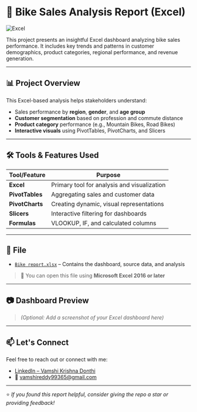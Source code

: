 # 🚴 Bike Sales Analysis Report (Excel)

![Excel](https://img.shields.io/badge/Microsoft%20Excel-Dashboard-217346?logo=microsoft-excel&logoColor=white&style=for-the-badge)

This project presents an insightful Excel dashboard analyzing bike sales performance. It includes key trends and patterns in customer demographics, product categories, regional performance, and revenue generation.

---

## 📊 Project Overview

This Excel-based analysis helps stakeholders understand:

- Sales performance by **region**, **gender**, and **age group**
- **Customer segmentation** based on profession and commute distance
- **Product category** performance (e.g., Mountain Bikes, Road Bikes)
- **Interactive visuals** using PivotTables, PivotCharts, and Slicers

---

## 🛠️ Tools & Features Used

| Tool/Feature         | Purpose                                       |
|----------------------|-----------------------------------------------|
| **Excel**            | Primary tool for analysis and visualization   |
| **PivotTables**      | Aggregating sales and customer data           |
| **PivotCharts**      | Creating dynamic, visual representations      |
| **Slicers**          | Interactive filtering for dashboards          |
| **Formulas**         | VLOOKUP, IF, and calculated columns           |

---

## 📁 File

- [`Bike report.xlsx`](./Bike%20report.xlsx) – Contains the dashboard, source data, and analysis

> 📎 You can open this file using **Microsoft Excel 2016 or later**

---

## 📷 Dashboard Preview

> *(Optional: Add a screenshot of your Excel dashboard here)*

---

## 📫 Let's Connect

Feel free to reach out or connect with me:

- [LinkedIn – Vamshi Krishna Donthi](https://www.linkedin.com/in/vamshikrishna-donthi-4547b3245)
- 📧 vamshireddy99365@gmail.com

---

⭐ *If you found this report helpful, consider giving the repo a star or providing feedback!*
